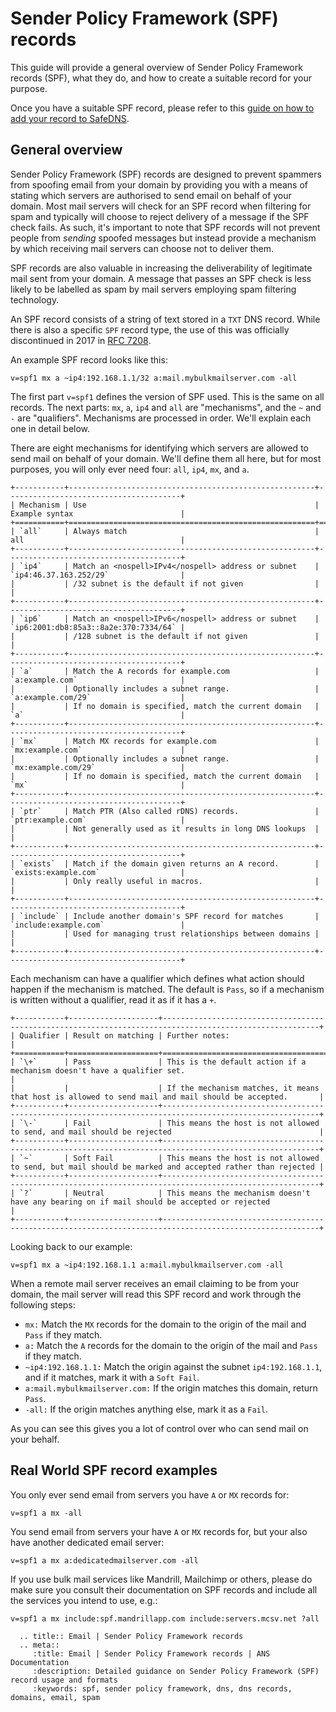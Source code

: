 # Sender Policy Framework (SPF) records

This guide will provide a general overview of Sender Policy Framework records (SPF), what they do, and how to create a suitable record for your purpose.

Once you have a suitable SPF record, please refer to this [guide on how to add your record to SafeDNS](/domains/safedns/spf).

## General overview

Sender Policy Framework (SPF) records are designed to prevent spammers from spoofing email from your domain by providing you with a means of stating which servers are authorised to send email on behalf of your domain.
Most mail servers will check for an SPF record when filtering for spam and typically will choose to reject delivery of a message if the SPF check fails. As such, it's important to note that SPF records will not prevent people from _sending_ spoofed messages but instead provide a mechanism by which receiving mail servers can choose not to deliver them.

SPF records are also valuable in increasing the deliverability of legitimate mail sent from your domain. A message that passes an SPF check is less likely to be labelled as spam by mail servers employing spam filtering technology.

An SPF record consists of a string of text stored in a `TXT` DNS record. While there is also a specific `SPF` record type, the use of this was officially discontinued in 2017 in [RFC 7208](https://tools.ietf.org/html/rfc7208).

An example SPF record looks like this:

```none
v=spf1 mx a ~ip4:192.168.1.1/32 a:mail.mybulkmailserver.com -all
```

The first part `v=spf1` defines the version of SPF used. This is the same on all records. The next parts: `mx`, `a`, `ip4` and `all` are "mechanisms", and the `~` and `-` are "qualifiers". Mechanisms are processed in order. We'll explain each one in detail below.

There are eight mechanisms for identifying which servers are allowed to send mail on behalf of your domain. We'll define them all here, but for most purposes, you will only ever need four: `all`, `ip4`, `mx`, and `a`.

```eval_rst
+-----------+-------------------------------------------------------+---------------------------------------+
| Mechanism | Use                                                   | Example syntax                        |
+===========+=======================================================+=======================================+
| `all`     | Always match                                          | all                                   |
+-----------+-------------------------------------------------------+---------------------------------------+
| `ip4`     | Match an <nospell>IPv4</nospell> address or subnet    | `ip4:46.37.163.252/29`                |
|           | /32 subnet is the default if not given                |                                       |
+-----------+-------------------------------------------------------+---------------------------------------+
| `ip6`     | Match an <nospell>IPv6</nospell> address or subnet    | `ip6:2001:db8:85a3::8a2e:370:7334/64` |
|           | /128 subnet is the default if not given               |                                       |
+-----------+-------------------------------------------------------+---------------------------------------+
| `a`       | Match the A records for example.com                   | `a:example.com`                       |
|           | Optionally includes a subnet range.                   | `a:example.com/29`                    |
|           | If no domain is specified, match the current domain   | `a`                                   |
+-----------+-------------------------------------------------------+---------------------------------------+
| `mx`      | Match MX records for example.com                      | `mx:example.com`                      |
|           | Optionally includes a subnet range.                   | `mx:example.com/29`                   |
|           | If no domain is specified, match the current domain   | `mx`                                  |
+-----------+-------------------------------------------------------+---------------------------------------+
| `ptr`     | Match PTR (Also called rDNS) records.                 | `ptr:example.com`                     |
|           | Not generally used as it results in long DNS lookups  |                                       |
+-----------+-------------------------------------------------------+---------------------------------------+
| `exists`  | Match if the domain given returns an A record.        | `exists:example.com`                  |
|           | Only really useful in macros.                         |                                       |
+-----------+-------------------------------------------------------+---------------------------------------+
| `include` | Include another domain's SPF record for matches       | `include:example.com`                 |
|           | Used for managing trust relationships between domains |                                       |
+-----------+-------------------------------------------------------+---------------------------------------+

```

Each mechanism can have a qualifier which defines what action should happen if the mechanism is matched. The default is `Pass`, so if a mechanism is written without a qualifier, read it as if it has a `+`.

```eval_rst
+-----------+--------------------+---------------------------------------------------------------------------------------------------------+
| Qualifier | Result on matching | Further notes:                                                                                          |
+===========+====================+=========================================================================================================+
| `\+`      | Pass               | This is the default action if a mechanism doesn't have a qualifier set.                                 |
|           |                    | If the mechanism matches, it means that host is allowed to send mail and mail should be accepted.       |
+-----------+--------------------+---------------------------------------------------------------------------------------------------------+
| `\-`      | Fail               | This means the host is not allowed to send, and mail should be rejected                                 |
+-----------+--------------------+---------------------------------------------------------------------------------------------------------+
| `~`       | Soft Fail          | This means the host is not allowed to send, but mail should be marked and accepted rather than rejected |
+-----------+--------------------+---------------------------------------------------------------------------------------------------------+
| `?`       | Neutral            | This means the mechanism doesn't have any bearing on if mail should be accepted or rejected             |
+-----------+--------------------+---------------------------------------------------------------------------------------------------------+

```

Looking back to our example:

```none
v=spf1 mx a ~ip4:192.168.1.1 a:mail.mybulkmailserver.com -all
```

When a remote mail server receives an email claiming to be from your domain, the mail server will read this SPF record and work through the following steps:
* `mx:` Match the `MX` records for the domain to the origin of the mail and `Pass` if they match.
* `a:` Match the `A` records for the domain to the origin of the mail and `Pass` if they match.
* `~ip4:192.168.1.1:` Match the origin against the subnet `ip4:192.168.1.1`, and if it matches, mark it with a `Soft Fail`.
* `a:mail.mybulkmailserver.com:` If the origin matches this domain, return `Pass`.
* `-all:` If the origin matches anything else, mark it as a `Fail`.

As you can see this gives you a lot of control over who can send mail on your behalf.

## Real World SPF record examples

You only ever send email from servers you have `A` or `MX` records for:

```none
v=spf1 a mx -all
```

You send email from servers your have `A` or `MX` records for, but your also have another dedicated email server:

```none
v=spf1 a mx a:dedicatedmailserver.com -all
```

If you use bulk mail services like Mandrill, Mailchimp or others, please do make sure you consult their documentation on SPF records and include all the services you intend to use, e.g.:

```none
v=spf1 a mx include:spf.mandrillapp.com include:servers.mcsv.net ?all
```

```eval_rst
  .. title:: Email | Sender Policy Framework records
  .. meta::
     :title: Email | Sender Policy Framework records | ANS Documentation
     :description: Detailed guidance on Sender Policy Framework (SPF) record usage and formats
     :keywords: spf, sender policy framework, dns, dns records, domains, email, spam
```
